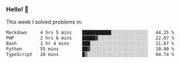 ### Hello! 👋

This week I solved problems in:

<!--START_SECTION:waka-->

```txt
Markdown     4 hrs 5 mins    ███████████░░░░░░░░░░░░░░   44.25 %
PHP          2 hrs 6 mins    █████▓░░░░░░░░░░░░░░░░░░░   22.87 %
Bash         1 hr 4 mins     ███░░░░░░░░░░░░░░░░░░░░░░   11.67 %
Python       55 mins         ██▓░░░░░░░░░░░░░░░░░░░░░░   10.00 %
TypeScript   26 mins         █▒░░░░░░░░░░░░░░░░░░░░░░░   04.74 %
```

<!--END_SECTION:waka-->

